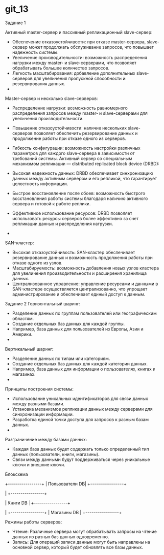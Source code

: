 # git_13
Задание 1

Активный master-сервер и пассивный репликационный slave-сервер:
- Обеспечение отказоустойчивости: при отказе master-сервера, slave-сервер может продолжать обслуживание запросов, что повышает надежность системы.
- Увеличение производительности: возможность распределения нагрузки между master- и slave-серверами, что позволяет обрабатывать большее количество запросов.
- Легкость масштабирования: добавление дополнительных slave-серверов для увеличения пропускной способности и резервирования данных.
- 
Master-сервер и несколько slave-серверов:
- Распределение нагрузки: возможность равномерного распределения запросов между master- и slave-серверами для увеличения производительности.
- Повышение отказоустойчивости: наличие нескольких slave-серверов позволяет обеспечить резервирование данных и продолжение работы при отказе одного из серверов.
- Гибкость конфигурации: возможность настройки различных параметров для каждого slave-сервера в зависимости от требований системы.
Активный сервер со специальным механизмом репликации — distributed replicated block device (DRBD):

- Высокая надежность данных: DRBD обеспечивает синхронизацию данных между активным сервером и его репликой, что гарантирует целостность информации.
- Быстрое восстановление после сбоев: возможность быстрого восстановления работы системы благодаря наличию активного сервера и готовой к работе реплики.
- Эффективное использование ресурсов: DRBD позволяет использовать ресурсы серверов более эффективно за счет репликации данных и распределения нагрузки.
- 
SAN-кластер:
- Высокая отказоустойчивость: SAN-кластер обеспечивает резервирование данных и возможность продолжения работы при отказе одного из узлов.
- Масштабируемость: возможность добавления новых узлов кластера для увеличения производительности и расширения хранилища данных.
- Централизованное управление: управление ресурсами и данными в SAN-кластере осуществляется централизованно, что упрощает администрирование и обеспечивает единый доступ к данным.

Задание 2
  Горизонтальный шаринг:
  - Разделение данных по группам пользователей или географическим областям.
  - Создание отдельных баз данных для каждой группы.
  - Например, база данных для пользователей из Европы, Азии и Америки.
  - 
  Вертикальный шаринг:
  - Разделение данных по типам или категориям.
  - Создание отдельных баз данных для каждой категории данных.
  - Например, база данных для информации о пользователях, книгах и магазинах.
  - 
  Принципы построения системы:
  - Использование уникальных идентификаторов для связи данных между разными базами.
  - Установка механизмов репликации данных между серверами для синхронизации информации.
  - Разработка единой точки доступа для запросов к разным базам данных.
  - 
  Разграничение между базами данных:
  - Каждая база данных будет содержать только определенный тип данных (пользователи, книги, магазины).
  - Связи между данными будут поддерживаться через уникальные ключи и внешние ключи.
    
Блоксхема

+-----------------+ 
| Пользователи DB|
+-----------------+

| 
+-----------------+

| Книги DB |
+-----------------+

| 
+-----------------+
| Магазины DB |
+-----------------+

Режимы работы серверов:
- Чтение: Различные сервера могут обрабатывать запросы на чтение данных из разных баз данных одновременно.
- Запись: Для операций записи данные могут быть направлены на основной сервер, который будет обновлять все базы данных.





    
